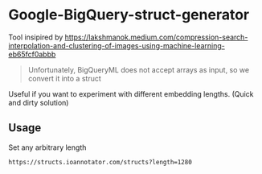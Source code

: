 # Google-BigQuery-struct-generator


Tool insipired by https://lakshmanok.medium.com/compression-search-interpolation-and-clustering-of-images-using-machine-learning-eb65fcf0abbb
>Unfortunately, BigQueryML does not accept arrays as input, so we convert it into a struct


Useful if you want to experiment with different embedding lengths. 
(Quick and dirty solution)

## Usage
Set any arbitrary length

```
https://structs.ioannotator.com/structs?length=1280
```

